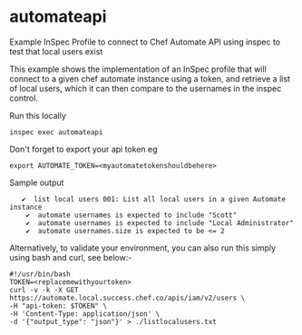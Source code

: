 # automateapi
Example InSpec Profile to connect to Chef Automate API using inspec to test that local users exist

This example shows the implementation of an InSpec profile that will 
connect to a given chef automate instance using a token, and retrieve
a list of local users, which it can then compare to the usernames in 
the inspec control. 


Run this locally

`inspec exec automateapi`

Don't forget to export your api token
eg 
```
export AUTOMATE_TOKEN=<myautomatetokenshouldbehere>
```


Sample output
```
   ✔  list local users 001: List all local users in a given Automate instance
    ✔  automate usernames is expected to include "Scott"
    ✔  automate usernames is expected to include "Local Administrator"
    ✔  automate usernames.size is expected to be <= 2
```

Alternatively, to validate your environment, you can also run this simply using bash and curl, see below:- 

```
#!/usr/bin/bash
TOKEN=<replacemewithyourtoken>
curl -v -k -X GET https://automate.local.success.chef.co/apis/iam/v2/users \
-H "api-token: $TOKEN" \
-H 'Content-Type: application/json' \
-d '{"output_type": "json"}' > ./listlocalusers.txt
```
